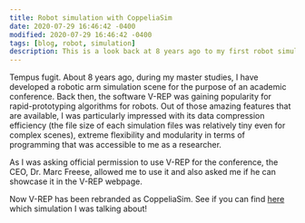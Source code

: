 ```yaml
---
title: Robot simulation with CoppeliaSim
date: 2020-07-29 16:46:42 -0400
modified: 2020-07-29 16:46:42 -0400
tags: [blog, robot, simulation]
description: This is a look back at 8 years ago to my first robot simulation.
---
```


Tempus fugit. About 8 years ago, during my master studies, I have developed a robotic arm simulation scene for the purpose of an academic conference.
Back then, the software V-REP was gaining popularity for rapid-prototyping algorithms for robots.
Out of those amazing features that are available, I was particularly impressed with its data compression efficiency (the file size of each simulation files was relatively tiny even for complex scenes), extreme flexibility and modularity in terms of programming that was accessible to me as a researcher.

As I was asking official permission to use V-REP for the conference, the CEO, Dr. Marc Freese, allowed me to use it and also asked me if he can showcase it in the V-REP webpage.

Now V-REP has been rebranded as CoppeliaSim.
See if you can find [here](https://www.coppeliarobotics.com/videos) which simulation I was talking about!
